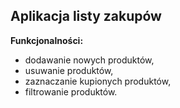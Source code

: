 ## Aplikacja listy zakupów 

**Funkcjonalności:**
- dodawanie nowych produktów,
- usuwanie produktów,
- zaznaczanie kupionych produktów,
- filtrowanie produktów.
